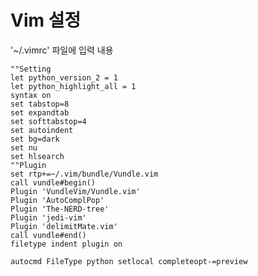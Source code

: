 # Vim 설정
'~/.vimrc' 파일에 입력 내용

	""Setting
	let python_version_2 = 1
	let python_highlight_all = 1
	syntax on
	set tabstop=8
	set expandtab
	set softtabstop=4
	set autoindent
	set bg=dark
	set nu
	set hlsearch
	""Plugin
	set rtp+=~/.vim/bundle/Vundle.vim
	call vundle#begin()
	Plugin 'VundleVim/Vundle.vim'
	Plugin 'AutoComplPop'
	Plugin 'The-NERD-tree'
	Plugin 'jedi-vim'
	Plugin 'delimitMate.vim'
	call vundle#end()
	filetype indent plugin on

	autocmd FileType python setlocal completeopt-=preview
